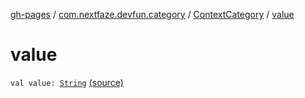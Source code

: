 [gh-pages](../../index.md) / [com.nextfaze.devfun.category](../index.md) / [ContextCategory](index.md) / [value](./value.md)

# value

`val value: `[`String`](https://kotlinlang.org/api/latest/jvm/stdlib/kotlin/-string/index.html) [(source)](https://github.com/NextFaze/dev-fun/tree/master/devfun-annotations/src/main/java/com/nextfaze/devfun/category/ContextCategory.kt#L17)